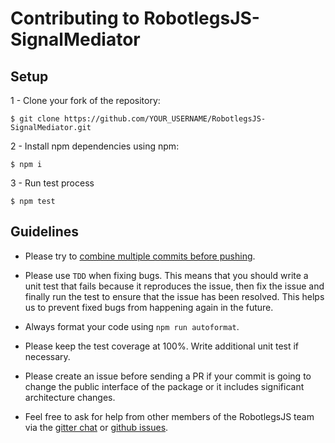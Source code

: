 # Contributing to RobotlegsJS-SignalMediator

## Setup

1 - Clone your fork of the repository:
```
$ git clone https://github.com/YOUR_USERNAME/RobotlegsJS-SignalMediator.git
```

2 - Install npm dependencies using npm:
```
$ npm i
```

3 - Run test process
```
$ npm test
```

## Guidelines

- Please try to [combine multiple commits before
pushing](http://stackoverflow.com/questions/6934752/combining-multiple-commits-before-pushing-in-git).

- Please use `TDD` when fixing bugs. This means that you should write a unit
test that fails because it reproduces the issue, then fix the issue and finally run
the test to ensure that the issue has been resolved. This helps us to prevent
fixed bugs from happening again in the future.

- Always format your code using `npm run autoformat`.

- Please keep the test coverage at 100%. Write additional unit test if
necessary.

-  Please create an issue before sending a PR if your commit is going to change the
public interface of the package or it includes significant architecture
changes.

- Feel free to ask for help from other members of the RobotlegsJS team via the
[gitter chat](https://gitter.im/RobotlegsJS/RobotlegsJS) or
[github issues](https://github.com/ohze/RobotlegsJS-SignalMediator/issues).
